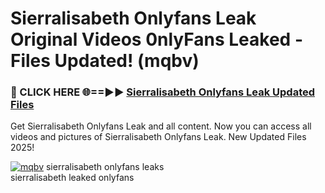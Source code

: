 # Sierralisabeth Onlyfans Leak Original Videos 0nlyFans Leaked - Files Updated! (mqbv)

<h3>🔴 CLICK HERE 🌐==►► <a href="https://tinyurl.com/2wckxsce" rel="nofollow">Sierralisabeth Onlyfans Leak Updated Files</a></h3>

Get Sierralisabeth Onlyfans Leak and all content. Now you can access all videos and pictures of Sierralisabeth Onlyfans Leak. New Updated Files 2025!

[![mqbv](https://i.imgur.com/AFduVYN.gif)](https://tinyurl.com/2wckxsce)
sierralisabeth onlyfans leaks<br>
sierralisabeth leaked onlyfans